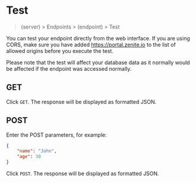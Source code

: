 # Test

> (server) > Endpoints > (endpoint) > Test

You can test your endpoint directly from the web interface. If you are using CORS, make sure you have added https://portal.zenite.io to the list of allowed origins before you execute the test.

Please note that the test will affect your database data as it normally would be affected if the endpoint was accessed normally.

## GET

Click `GET`. The response will be displayed as formatted JSON.

## POST

Enter the POST parameters, for example:

```json
{
    "name": "John",
    "age": 30
}
```

Click `POST`. The response will be displayed as formatted JSON.
